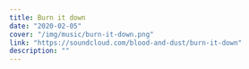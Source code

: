 ```yaml
---
title: Burn it down
date: "2020-02-05"
cover: "/img/music/burn-it-down.png"
link: "https://soundcloud.com/blood-and-dust/burn-it-down"
description: ""
---
```

